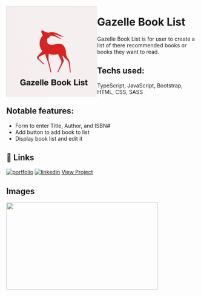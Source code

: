 <a href="url"><img src="/images/GB_Logo.png" align="left" height="240" width="240" ></a>
# Gazelle Book List

Gazelle Book List is for user to create a list of there recommended books or books they want to read.

## Techs used:

TypeScript, JavaScript, Bootstrap, HTML, CSS, SASS

## Notable features:

- Form to enter Title, Author, and ISBN#
- Add button to add book to list
- Display book list and edit it

## 🔗 Links

[![portfolio](https://img.shields.io/badge/my_portfolio-000?style=for-the-badge&logo=ko-fi&logoColor=white)](https://sergiomendozer.github.io/Portfolio/)
[![linkedin](https://img.shields.io/badge/linkedin-0A66C2?style=for-the-badge&logo=linkedin&logoColor=white)](https://www.linkedin.com/in/sergio-mendoza-web-developer/)
[View Project](https://github.com/Sergiomendozer/Gazelle-book-list)

## Images

<a href="url"><img src="./images/" height="230" width="400" ></a>

